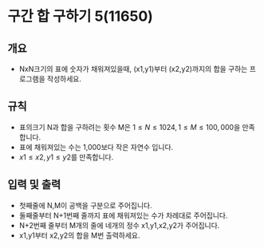 구간 합 구하기 5(11650)
===
## 개요
+ NxN크기의 표에 숫자가 채워져있을때, (x1,y1)부터 (x2,y2)까지의 합을 구하는 프로그램을 작성하세요.
## 규칙
+ 표의크기 N과 합을 구하려는 횟수 M은 $1 \le N \le 1024, 1 \le M \le 100,000$을 만족합니다.
+ 표에 채워져있는 수는 1,000보다 작은 자연수 입니다.
+ $x1 \le x2, y1 \le y2$를 만족합니다.
## 입력 및 출력
+ 첫째줄에 N,M이 공백을 구분으로 주어집니다.
+ 둘째줄부터 N+1번째 줄까지 표에 채워져있는 수가 차례대로 주어집니다.
+ N+2번째 줄부터 M개의 줄에 네개의 정수 x1,y1,x2,y2가 주어집니다.
+ x1,y1부터 x2,y2의 합을 M번 출력하세요.
